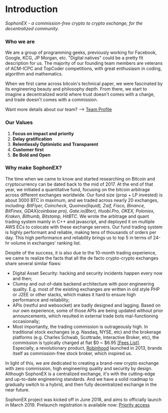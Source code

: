 # Introduction

*SophonEX - a commission-free crypto to crypto exchange, for the decentralized community.*

### Who we are

We are a group of programming geeks, previously working for Facebook, Google, KCG, JP Morgan, etc. "Digital natives" could be a pretty fit description for us. The majority of our founding team members are veterans of ACM-ICPC and TopCoder competitions, with great enthusiasm in coding, algorithm and mathematics.

When we first came across bitcoin's technical paper, we were fascinated by its engineering beauty and philosophy depth. From there, we start to imagine a decentralized world where trust doesn't comes with a charge, and trade doesn't comes with a commission.

Want more details about our team? --> [Team Profile](https://www.sophontech.com/)

### Our Values

1. **Focus on impact and priority**
2. **Delay gratification**
3. **Relentlessly Optimistic and Transparent**
4. **Customer first**
5. **Be Bold and Open**

### Why make SophonEX?

The time when we came to know and started researching on Bitcoin and cryptocurrency can be dated back to the mid of 2017. At the end of that year, we initiated a quantitative fund, focusing on the bitcoin arbitrage across different exchanges worldwide. Our fund size (prop + LP invested) is about 3000 BTC in maximum, and we traded across nearly 20 exchanges, including:
*BitFlyer, Coincheck, Quoinex(liquid), Zaif, Fisco, Binance, BitFinex, GDAX(coinbase pro), Gate.io(Bter), Huobi.Pro, OKEX, Poloniex, Kraken, Bithumb, Bitstamp, HitBTC*. We wrote the arbitrage and quant trading system mainly in C++ and javascript, and deployed it on multiple AWS ECs to colocate with these exchange servers. Our fund trading system is highly performant and reliable, making tens of thousands of orders per day. This high performance and reliability brings us to top 5 in terms of 24-hr volume in exchanges' ranking list.

Despite of the success, it is also due to the 10-month trading experience, we came to realize the facts that all the de facto crypto-crypto exchanges share several similar flaws:
- Digital Asset Security: hacking and security incidents happen every now and then;
- Clumsy and out-of-date backend architecture with poor engineering quality. E.g. most of the existing exchanges are written in old style PHP or J2EE or other stacks, which makes it hard to ensure high performance and reliability;
- APIs (restful and websocket) are badly designed and lagging. Based on our own experience, some of those APIs are being updated without prior announcements, which resulted in external trade bots mal-functioning occasionally;
- Most importantly, the trading commission is outrageously high. In traditional stock exchanges (e.g. Nasdaq, NYSE, etc) and the brokerage platforms (e.g. Charles Schwab, Scottrade, Interactive Broker, etc), the commission is typically charged at flat $0 ~ $6.95 [[Fees List]]( https://www.stockbrokers.com/guides/features-fees). Especially, a revolutionary product, [Robinhood](https://www.robinhood.com/) launched in 2013, brands itself as commission-free stock broker, which inspired us.

In light of this, we are dedicated to creating a brand-new crypto exchange with zero commission, high engineering quality and security by design. Although SophonEX is a centralized exchange, it's with the cutting-edge and up-to-date engineering standards. And we have a solid roadmap to gradually switch to a hybrid, and then fully decentralized exchange in the near future.

SophonEX project was kicked off in June 2018, and aims to officially launch in March 2019. Prelaunch registration is available now: [Priority access](https://land.sophonex.com/)
